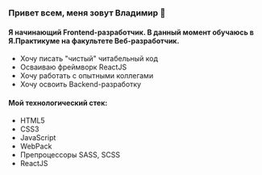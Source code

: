 ### Привет всем, меня зовут Владимир 👋

#### Я начинающий Frontend-разработчик. В данный момент обучаюсь в Я.Практикуме на факультете Веб-разработчик.

- Хочу писать "чистый" читабельный код
- Осваиваю фреймворк ReactJS
- Хочу работать с опытными коллегами
- Хочу освоить Backend-разработку

#### Мой технологический стек:

- HTML5
- CSS3
- JavaScript
- WebPack
- Препроцессоры SASS, SCSS
- ReactJS
